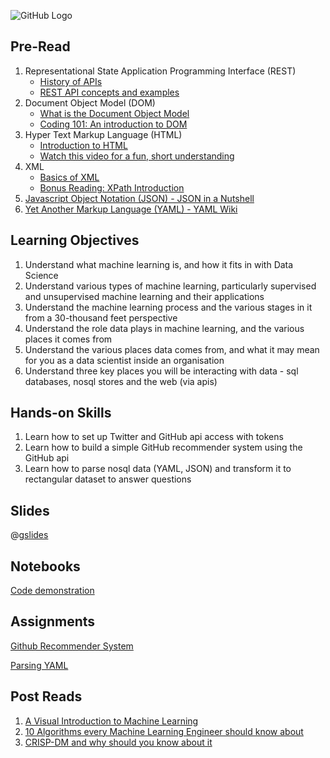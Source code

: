 ![GitHub Logo](https://s3.ap-south-1.amazonaws.com/greyatom-social/logo.png)

## Pre-Read

1. Representational State Application Programming Interface (REST)
    - [History of APIs](http://apievangelist.com/2012/12/20/history-of-apis/)
    - [REST API concepts and examples](https://www.youtube.com/watch?v=7YcW25PHnAA)
2. Document Object Model (DOM)
    - [What is the Document Object Model](https://www.w3.org/TR/WD-DOM/introduction.html)
    - [Coding 101: An introduction to DOM](https://medium.com/adventures-in-codeland/coding-101-an-introduction-to-the-document-object-model-8b143ca86a84)
3. Hyper Text Markup Language (HTML)
    - [Introduction to HTML](https://www.w3schools.com/html/html_intro.asp)
    - [Watch this video for a fun, short understanding](https://www.youtube.com/watch?v=4A2mWqLUpzw&t=219s)
4. XML
    - [Basics of XML](https://www.sitepoint.com/really-good-introduction-xml/)
    - [Bonus Reading: XPath Introduction](https://www.skillbuilders.com/Tutorials-V2/ads-wrapper.cfm?content=xml_XPATH/XML_XPath.cfm&title=Introduction%20to%20XML%20Tutorial%20%7C%20XPath%20Basics)
5. [Javascript Object Notation (JSON) - JSON in a Nutshell](https://medium.com/omarelgabrys-blog/json-in-a-nutshell-7d638dfea7cc)
6. [Yet Another Markup Language (YAML) - YAML Wiki](https://en.wikipedia.org/wiki/YAML)

## Learning Objectives

1. Understand what machine learning is, and how it fits in with Data Science
2. Understand various types of machine learning, particularly supervised and unsupervised machine learning and their applications
3. Understand the machine learning process and the various stages in it from a 30-thousand feet perspective
4. Understand the role data plays in machine learning, and the various places it comes from
5. Understand the various places data comes from, and what it may mean for you as a data scientist inside an organisation
6. Understand three key places you will be interacting with data - sql databases, nosql stores and the web (via apis)

## Hands-on Skills

1. Learn how to set up Twitter and GitHub api access with tokens
2. Learn how to build a simple GitHub recommender system using the GitHub api
3. Learn how to parse nosql data (YAML, JSON) and transform it to rectangular dataset to answer questions

## Slides
@[gslides](12MfGuRbSPV-Hgtpn1Xmd8GGvwgwbwVSp8Gx1NVKH1Mk)

## Notebooks

[Code demonstration]()

## Assignments

[Github Recommender System](https://github.com/commit-live-students/github-recommender-system)

[Parsing YAML](https://github.com/commit-live-students/parsing-yaml)

## Post Reads

1. [A Visual Introduction to Machine Learning](http://www.r2d3.us/visual-intro-to-machine-learning-part-1/)
2. [10 Algorithms every Machine Learning Engineer should know about](http://www.kdnuggets.com/2016/08/10-algorithms-machine-learning-engineers.html)
3. [CRISP-DM and why should you know about it](https://www.r-bloggers.com/crisp-dm-and-why-you-should-know-about-it/)
